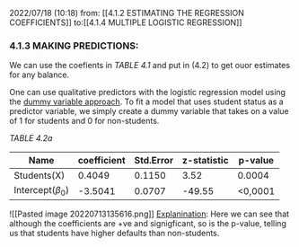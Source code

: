 2022/07/18  (10:18)
from: [[4.1.2 ESTIMATING THE REGRESSION COEFFICIENTS]]
to:[[4.1.4 MULTIPLE LOGISTIC REGRESSION]]
### 4.1.3 MAKING PREDICTIONS:
We can use the coefients in  *TABLE 4.1* and put in (4.2) to get ouor estimates for any balance.

One can use qualitative predictors with the logistic regression model using the <u>dummy variable approach</u>.
To fit a model that uses student status as a predictor variable, we simply create a dummy variable that takes on a value of 1 for students and 0 for non-students.

*TABLE 4.2a*

| Name                 | coefficient | Std.Error | z-statistic | p-value |
| -------------------- | ----------- | --------- | ----------- | ------- |
| Students(X)          | 0.4049      | 0.1150    | 3.52        | 0.0004  |
| Intercept($\beta_0$) | -3.5041     | 0.0707    | -49.55      | <0,0001 |

![[Pasted image 20220713135616.png]]
<u>Explanination</u>: Here we can see that although the coefficients are +ve and signigficant, so is the p-value, telling us that students have higher defaults than non-students.

